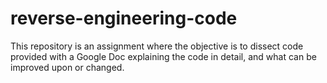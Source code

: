 # reverse-engineering-code
This repository is an assignment where the objective is to dissect code provided with a Google Doc explaining the code in detail, and what can be improved upon or changed.
